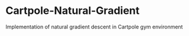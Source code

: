 # Cartpole-Natural-Gradient
Implementation of natural gradient descent in Cartpole gym environment 
